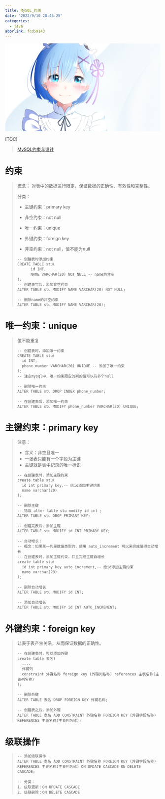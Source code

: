 ```yaml
---
title: MySQL_约束
date: '2022/9/10 20:46:25'
categories:
  - java
abbrlink: fcd59143
---
```


![img](res/other/异世界蕾姆_1.png)

[TOC]

> [MySQL约束与设计](./res/MySQL_数据库设计/MySQL约束与设计.pdf)

## 

# 约束

> 概念： 对表中的数据进行限定，保证数据的正确性、有效性和完整性。	
>
> 分类：
> * 主键约束：primary key
> * 非空约束：not null
> * 唯一约束：unique
> * 外键约束：foreign key
>
> * 非空约束：not null，值不能为null
>
> ```mysql
> -- 创建表时添加约束
> CREATE TABLE stu(
>    	id INT,
>    	NAME VARCHAR(20) NOT NULL -- name为非空
> );
> -- 创建表完后，添加非空约束
> ALTER TABLE stu MODIFY NAME VARCHAR(20) NOT NULL;
> 
> -- 删除name的非空约束
> ALTER TABLE stu MODIFY NAME VARCHAR(20);
> ```
>
> 

# 唯一约束：unique

>值不能重复
>
>```mysql
>-- 创建表时，添加唯一约束
>CREATE TABLE stu(
>	id INT,
>	phone_number VARCHAR(20) UNIQUE -- 添加了唯一约束
>);
>-- 注意mysql中，唯一约束限定的列的值可以有多个null
>
>-- 删除唯一约束
>ALTER TABLE stu DROP INDEX phone_number;
>
>-- 在创建表后，添加唯一约束
>ALTER TABLE stu MODIFY phone_number VARCHAR(20) UNIQUE;
>```
>
>

# 主键约束：primary key

> 注意：
> * 含义：非空且唯一
> * 一张表只能有一个字段为主键
> * 主键就是表中记录的唯一标识
>
> ```mysql
> -- 在创建表时，添加主键约束
> create table stu(
> 	id int primary key,-- 给id添加主键约束
> 	name varchar(20)
> );
> 
> -- 删除主键
> -- 错误 alter table stu modify id int ;
> ALTER TABLE stu DROP PRIMARY KEY;
> 
> -- 创建完表后，添加主键
> ALTER TABLE stu MODIFY id INT PRIMARY KEY;
> 
> -- 自动增长：
> -- 概念：如果某一列是数值类型的，使用 auto_increment 可以来完成值得自动增长
> -- 在创建表时，添加主键约束，并且完成主键自增长
> create table stu(
> 	id int primary key auto_increment,-- 给id添加主键约束
> 	name varchar(20)
> );
> 
> -- 删除自动增长
> ALTER TABLE stu MODIFY id INT;
> 
> -- 添加自动增长
> ALTER TABLE stu MODIFY id INT AUTO_INCREMENT;
> ```

# 外键约束：foreign key

> 让表于表产生关系，从而保证数据的正确性。
> ```mysql
> -- 在创建表时，可以添加外键
> create table 表名(
> 	....
> 	外键列
> 	constraint 外键名称 foreign key (外键列名称) references 主表名称(主表列名称)
> );
> 
> -- 删除外键
> ALTER TABLE 表名 DROP FOREIGN KEY 外键名称;
> 
> -- 创建表之后，添加外键
> ALTER TABLE 表名 ADD CONSTRAINT 外键名称 FOREIGN KEY (外键字段名称) REFERENCES 主表名称(主表列名称);
> ```

# 级联操作

> ```mysql
> -- 添加级联操作
> ALTER TABLE 表名 ADD CONSTRAINT 外键名称 FOREIGN KEY (外键字段名称) REFERENCES 主表名称(主表列名称) ON UPDATE CASCADE ON DELETE CASCADE;
> 
> -- 分类：
> 1. 级联更新：ON UPDATE CASCADE 
> 2. 级联删除：ON DELETE CASCADE 
> ```
>
> 



